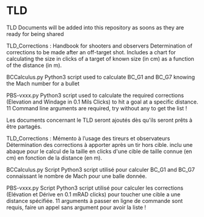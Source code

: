 # TLD
<En>
TLD Documents will be added into this repository as soons as they are ready for being shared

TLD_Corrections : 
Handbook for shooters and observers
Determination of corrections to be made after an off-target shot.
Includes a chart for calculating the size in clicks of a target of known size (in cm) as a function of the distance (in m).

BCCalculus.py
Python3 script used to calculate BC_G1 and BC_G7 knowing the Mach number for a bullet
</En>

PBS-vxxx.py
Python3 script used to calculate the required corrections (Elevation and Windage in 0.1 Mils Clicks) to hit a goal at a specific distance.
11 Command line arguments are required, try without any to get the list !

<Fr>
Les documents concernant le TLD seront ajoutés dès qu'ils seront prêts à être partagés.

TLD_Corrections : 
Mémento à l’usage des tireurs et observateurs
Détermination des corrections à apporter après un tir hors cible.
inclu une abaque pour le calcul de la taille en clicks d'une cible de taille connue (en cm) en fonction de la distance (en m).

BCCalculus.py
Script Python3 script utilisé pour calculer BC_G1 and BC_G7 connaissant le nombre de Mach pour une balle donnée.

PBS-vxxx.py
Script Python3 script utilisé pour calculer les corrections (Elévation et Dérive en 0.1 mRAD clicks) pour toucher une cible a une distance spécifiée.
11 arguments à passer en ligne de commande sont requis, faire un appel sans argument pour avoir la liste !
</Fr>

